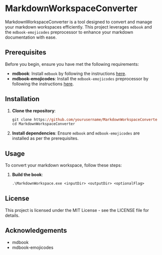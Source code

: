# MarkdownWorkspaceConverter

MarkdownWorkspaceConverter is a tool designed to convert and manage your markdown workspaces efficiently. This project leverages `mdbook` and the `mdbook-emojicodes` preprocessor to enhance your markdown documentation with ease.

## Prerequisites

Before you begin, ensure you have met the following requirements:

- **mdbook**: Install `mdbook` by following the instructions [here](https://rust-lang.github.io/mdBook/guide/installation.html).
- **mdbook-emojicodes**: Install the `mdbook-emojicodes` preprocessor by following the instructions [here](https://lib.rs/crates/mdbook-emojicodes).

## Installation

1. **Clone the repository**:
    ```ps
    git clone https://github.com/yourusername/MarkdownWorkspaceConverter.git
    cd MarkdownWorkspaceConverter
    ```

2. **Install dependencies**:
    Ensure `mdbook` and `mdbook-emojicodes` are installed as per the prerequisites.

## Usage

To convert your markdown workspace, follow these steps:

1. **Build the book**:
    ```ps
    .\MarkdownWorkspace.exe <inputDir> <outputDir> <optionalFlag>
    ```

## License

This project is licensed under the MIT License - see the LICENSE file for details.

## Acknowledgements

- mdbook
- mdbook-emojicodes